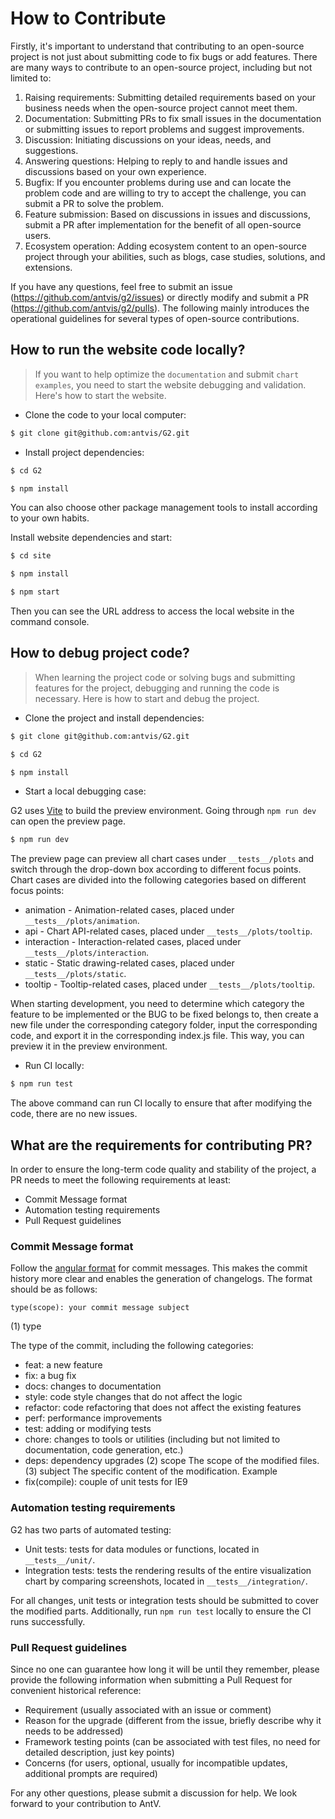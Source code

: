 # How to Contribute

Firstly, it's important to understand that contributing to an open-source project is not just about submitting code to fix bugs or add features. There are many ways to contribute to an open-source project, including but not limited to:

1. Raising requirements: Submitting detailed requirements based on your business needs when the open-source project cannot meet them.
2. Documentation: Submitting PRs to fix small issues in the documentation or submitting issues to report problems and suggest improvements.
3. Discussion: Initiating discussions on your ideas, needs, and suggestions.
4. Answering questions: Helping to reply to and handle issues and discussions based on your own experience.
5. Bugfix: If you encounter problems during use and can locate the problem code and are willing to try to accept the challenge, you can submit a PR to solve the problem.
6. Feature submission: Based on discussions in issues and discussions, submit a PR after implementation for the benefit of all open-source users.
7. Ecosystem operation: Adding ecosystem content to an open-source project through your abilities, such as blogs, case studies, solutions, and extensions.

If you have any questions, feel free to submit an issue (https://github.com/antvis/g2/issues) or directly modify and submit a PR (https://github.com/antvis/g2/pulls). The following mainly introduces the operational guidelines for several types of open-source contributions.

## How to run the website code locally?

> If you want to help optimize the `documentation` and submit `chart examples`, you need to start the website debugging and validation. Here's how to start the website.

- Clone the code to your local computer:

```bash
$ git clone git@github.com:antvis/G2.git
```

- Install project dependencies:

```bash
$ cd G2

$ npm install
```

You can also choose other package management tools to install according to your own habits.

Install website dependencies and start:

```bash
$ cd site

$ npm install

$ npm start
```

Then you can see the URL address to access the local website in the command console.

## How to debug project code?

> When learning the project code or solving bugs and submitting features for the project, debugging and running the code is necessary. Here is how to start and debug the project.

- Clone the project and install dependencies:

```bash
$ git clone git@github.com:antvis/G2.git

$ cd G2

$ npm install
```

 - Start a local debugging case:

G2 uses [Vite](https://vitejs.dev/) to build the preview environment. Going through `npm run dev` can open the preview page.

```bash
$ npm run dev
```

The preview page can preview all chart cases under `__tests__/plots` and switch through the drop-down box according to different focus points. Chart cases are divided into the following categories based on different focus points:

- animation - Animation-related cases, placed under `__tests__/plots/animation`.
- api - Chart API-related cases, placed under `__tests__/plots/tooltip`.
- interaction - Interaction-related cases, placed under `__tests__/plots/interaction`.
- static - Static drawing-related cases, placed under `__tests__/plots/static`.
- tooltip - Tooltip-related cases, placed under `__tests__/plots/tooltip`.

When starting development, you need to determine which category the feature to be implemented or the BUG to be fixed belongs to, then create a new file under the corresponding category folder, input the corresponding code, and export it in the corresponding index.js file. This way, you can preview it in the preview environment.

- Run CI locally:

```bash
$ npm run test
```

The above command can run CI locally to ensure that after modifying the code, there are no new issues.

## What are the requirements for contributing PR?

In order to ensure the long-term code quality and stability of the project, a PR needs to meet the following requirements at least:

- Commit Message format
- Automation testing requirements
- Pull Request guidelines

### Commit Message format

Follow the [angular format](https://github.com/angular/angular.js/blob/master/CONTRIBUTING.md#commit-message-format) for commit messages. This makes the commit history more clear and enables the generation of changelogs. The format should be as follows:

```text
type(scope): your commit message subject
```

(1) type

The type of the commit, including the following categories:

- feat: a new feature
- fix: a bug fix
- docs: changes to documentation
- style: code style changes that do not affect the logic
- refactor: code refactoring that does not affect the existing features
- perf: performance improvements
- test: adding or modifying tests
- chore: changes to tools or utilities (including but not limited to documentation, code generation, etc.)
- deps: dependency upgrades (2) scope The scope of the modified files. (3) subject The specific content of the modification. Example
- fix(compile): couple of unit tests for IE9

### Automation testing requirements

G2 has two parts of automated testing:

- Unit tests: tests for data modules or functions, located in `__tests__/unit/`.
- Integration tests: tests the rendering results of the entire visualization chart by comparing screenshots, located in `__tests__/integration/`.

For all changes, unit tests or integration tests should be submitted to cover the modified parts. Additionally, run `npm run test` locally to ensure the CI runs successfully.

### Pull Request guidelines

Since no one can guarantee how long it will be until they remember, please provide the following information when submitting a Pull Request for convenient historical reference:

- Requirement (usually associated with an issue or comment)
- Reason for the upgrade (different from the issue, briefly describe why it needs to be addressed)
- Framework testing points (can be associated with test files, no need for detailed description, just key points)
- Concerns (for users, optional, usually for incompatible updates, additional prompts are required) 

For any other questions, please submit a discussion for help. We look forward to your contribution to AntV.
